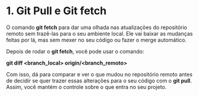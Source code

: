 # 1. Git Pull e Git fetch

O comando **git fetch** para dar uma olhada nas atualizações do repositório remoto sem trazê-las para o seu ambiente local. Ele vai baixar as mudanças feitas por lá, mas sem mexer no seu código ou fazer o merge automático.

Depois de rodar o **git fetch**, você pode usar o comando:

**git diff <branch_local> origin/<branch_remoto>**

Com isso, dá para comparar e ver o que mudou no repositório remoto antes de decidir se quer trazer essas alterações para o seu código com o **git pull**. Assim, você mantém o controle sobre o que entra no seu projeto.